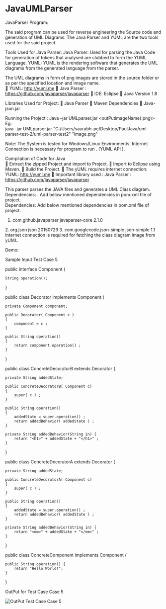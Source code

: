# JavaUMLParser

JavaParser Program: 

The said program can be used for reverse engineering the Source code and generation of UML Diagrams. 
The Java Parser and YUML are the two tools used for the said project.   


Tools Used for Java Parser: 
Java Parser: Used for parsing the Java Code for generation of tokens that analysed are clubbed to form the YUML Language. 
YUML: YUML is the rendering software that generates the UML diagrams from the generated language from the parser.  

The UML diagrams in form of png images are stored in the source folder or as per the specified location and image name.  
 YUML: http://yuml.me  Java Parser : https://github.com/javaparser/javaparser  IDE: Eclipse  Java Version 1.8  

Libraries Used for Project: 
 Java Parser  Maven Dependencies  Java-json.jar 

Running the Project : 
Java –jar  UMLparser.jar  <Location of Files> <outPutimageName(.png)> 
Eg:  
java -jar UMLparser.jar "C:/Users/saurabh-pc/Desktop/PaulJava/uml-parser-test-2/uml-parser-test2" "image.png" 

Note: The System is tested for Windows/Linux Environments. Internet Connection is necessary for program to run . (YUML  API ).    

Compilation of Code for Java  
 Extract the zipped Project and import to Project. 
 Import to Eclipse using Maven. 
 Build the Project.
 The yUML requires internet connection:  YUML: http://yuml.me 
 Important library used : Java Parser : https://github.com/javaparser/javaparser  

This parser parses the JAVA files and generates a UML Class diagram. 
Dependencies: 
.
Add below mentioned dependencies in pom.xml file of project.  
Dependencies: 
Add below mentioned dependencies in pom.xml file of project. 
 
1. <dependency>
    <groupId>com.github.javaparser</groupId> 
    <artifactId>javaparser-core</artifactId> 
    <version>2.1.0</version> 
  </dependency> 
 2. <dependency> 
    <groupId>org.json</groupId>
    <artifactId>json</artifactId> 
    <version>20150729</version> 
  </dependency> 
 3. <dependency> 
      <groupId>com.googlecode.json-simple</groupId> 
	  <artifactId>json-simple</artifactId> 
	  <version>1.1</version>
	</dependency>
Internet connection is required for fetching the class diagram image from yUML. 


Demo: 

Sample Input Test Case 5  </br> 

public interface Component {

	String operation();

}

public class Decorator implements Component {

    private Component component;

    public Decorator( Component c )
    {
        component = c ;
    }

    public String operation()
    {
        return component.operation() ;
    }

}


public class ConcreteDecoratorB extends Decorator {

    private String addedState;

    public ConcreteDecoratorB( Component c)
    {
        super( c ) ;
    }

    public String operation()
    {
        addedState = super.operation() ;
        return addedBehavior( addedState ) ;
    }

    private String addedBehavior(String in) {
        return "<h1>" + addedState + "</h1>" ;
    }

}


public class ConcreteDecoratorA extends Decorator {

	private String addedState;

    public ConcreteDecoratorA( Component c)
    {
        super( c ) ;
    }

    public String operation()
    {
        addedState = super.operation() ;
        return addedBehavior( addedState ) ;
    }

	private String addedBehavior(String in) {
		return "<em>" + addedState + "</em>" ;
	}

}


public class ConcreteComponent implements Component {

	public String operation() {
		return "Hello World!";
	}

}



OutPut for Test Case Case 5 



![OutPut Test Case Case 5](https://github.com/phaltanesaurabh/JavaUMLParser/blob/master/OuptutGeneratedUML/TestCaseOutput/image5.png)












